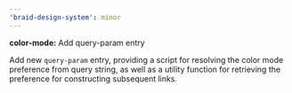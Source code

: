 ```yaml
---
'braid-design-system': minor
---
```


**color-mode:** Add query-param entry

Add new `query-param` entry, providing a script for resolving the color mode preference from query string, as well as a utility function for retrieving the preference for constructing subsequent links.
